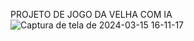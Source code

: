 PROJETO DE JOGO DA VELHA COM IA
![Captura de tela de 2024-03-15 16-11-17](https://github.com/MoacyrKennedy/PROJETO/assets/105392455/ba3a985b-67c7-45e6-ae87-fa266522ef34)
